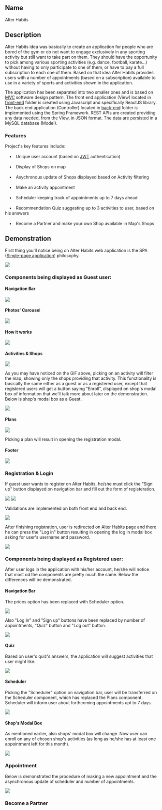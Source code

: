 <!-- # AlterHabits Back End implementation.
Back End implemented using Spring Rest APIs that provided AlterHabits' React App any data needed for the view.
The app also uses JWT Spring Boot for security.
Furthermore in this repository anyone can see the database schema queries. -->

<!-- # AlterHabits React App.
Implementation of the View on AlterHabits web application using React framework.
The application is retrieving any data needed to be rendered through asychronous requests on
Spring Rest APIs on Back End. -->

## Name

Alter Habits

## Description

Alter Habits idea was basically to create an application for people who are bored of the gym or do not want to engage exclusively in any sporting activity but still want to take part on them. They should have the opportunity to pick among various sporting activities (e.g. dance, football, karate...)  without having to only participate to one of them, or have to pay a full subscription to each one of them. Based on that idea Alter Habits provides users with a number of appointments (based on a subscription) available to use in a variety of sports and activities shown in the application. 

The application has been separated into two smaller ones and is based on <a href="https://en.wikipedia.org/wiki/Model%E2%80%93view%E2%80%93controller">MVC</a> software design pattern. The front end application (View) located in <ins>front-end</ins> folder is created using Javascript and specifically ReactJS library. The back end application (Controller) located in <ins>back-end</ins> folder is implemented using the Spring Framework. REST APIs are created providing any data needed, from the View, in JSON format. The data are persisted in a MySQL database (Model). 

### Features

Project's key features include:\
\
&emsp;&#8226;&emsp;Unique user account (based on <a href="https://jwt.io/introduction/">JWT</a> authentication)\
\
&emsp;&#8226;&emsp;Display of Shops on map\
\
&emsp;&#8226;&emsp;Asychronous update of Shops displayed based on Activity filtering\
\
&emsp;&#8226;&emsp;Make an activity appointment\
\
&emsp;&#8226;&emsp;Scheduler keeping track of appointments up to 7 days ahead\
\
&emsp;&#8226;&emsp;Recommendation Quiz suggesting up to 3 activities to user, based on his answers\
\
&emsp;&#8226;&emsp;Become a Partner and make your own Shop available in Map's Shops

## Demonstration

First thing you'll notice being on Alter Habits web application is the SPA (<a href="https://en.wikipedia.org/wiki/Single-page_application">Single-page application</a>) philosophy.

<img src="gifs/alter-habits-page.gif" />

### Components being displayed as Guest user:

#### Navigation Bar

<img src="screenshots/guest-navbar.PNG" />

#### Photos' Carousel

<img src="screenshots/carousel.PNG" />

#### How it works

<img src="screenshots/how-it-works.PNG" />

#### Activities & Shops

<img src="screenshots/activities-and-shops.PNG" />

As you may have noticed on the GIF above, picking on an activity will filter the map, showing only the shops providing that activity.
This functionality is basically the same either as a guest or as a registered user, except that registered users will get a button saying "Enroll", displayed on shop's modal box of information that we'll talk more about later on the demonstration. Below is shop's modal box as a Guest.

<img src="screenshots/guest-shop-modal.PNG" />

#### Plans

<img src="screenshots/plans.PNG" />

Picking a plan will result in opening the registration modal.

#### Footer

<img src="screenshots/footer.PNG" />

### Registration & Login

If guest user wants to register on Alter Habits, he/she must click the "Sign up" button displayed on navigation bar and fill out the form of registeration.

<img src="gifs/registration-1.gif" />

<img src="gifs/registration-2.gif" />

Validations are implemented on both front end and back end.

<img src="screenshots/validation-field.PNG" />

After finishing registration, user is redirected on Alter Habits page and there he can press the "Log in" button resulting in opening the log in modal box asking for user's username and password.

<img src="screenshots/login.PNG" />

### Components being displayed as Registered user:

After user logs in the application with his/her account, he/she will notice that most od the components are pretty much the same.
Below the differences will be demonstrated.

#### Navigation Bar

The prices option has been replaced with Scheduler option.

<img src="screenshots/user-navbar.PNG" />

Also "Log in" and "Sign up" buttons have been replaced by number of appointments, "Quiz" button and "Log out" button.

<img src="appointments-quiz-logout.PNG" />

#### Quiz

Based on user's quiz's answers, the application will suggest activities that user might like.

<img src="gifs/quiz.gif" />

#### Scheduler

Picking the "Scheduler" option on navigation bar, user will be transferred on the Scheduler component, which has replaced the Plans component.
Scheduler will inform user about forthcoming appointments upt to 7 days.

<img src="screenshots/scheduler.PNG" />

#### Shop's Modal Box

As mentioned earlier, also shops' modal box will change. Now user can enroll on any of chosen shop's activities (as long as he/she has at least one appointment left for this month).

<img src="screenshots/user-shop-modal.PNG" />

### Appointment

Below is demonstrated the procedure of making a new appointment and the asynchronous update of scheduler and number of appointments.

<img src="gifs/appointment.gif" />

### Become a Partner

